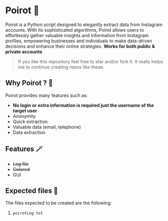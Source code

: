 # Poirot 🤺
Poirot is a Python script designed to elegantly extract data from Instagram accounts. With its sophisticated algorithms, Poirot allows users to effortlessly gather valuable insights and information from Instagram profiles, empowering businesses and individuals to make data-driven decisions and enhance their online strategies. **Works for both public & private accounts**

> If you like this repository feel free to star and/or fork it. It really helps me to continue creating repos like these.

## Why Poirot ? 🤔

Poirot provides many features such as:

- **No login or extra information is required just the username of the target user**
- Anonymity
- Quick extraction
- Valuable data (email, telephone)
- Data extraction

## Features 🪄

- ~~Log file~~
- ~~Colored~~
- GUI

## Expected files 📁
The files expected to be created are the following:
  1. `poirotLog.txt`
